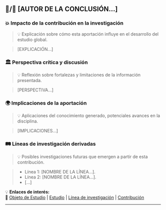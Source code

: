 ## 🤖/👤 [AUTOR DE LA CONCLUSIÓN...]

### 💥 Impacto de la contribución en la investigación

> 💡 Explicación sobre cómo esta aportación influye en el desarrollo del estudio global.

> [EXPLICACIÓN...]

### 🏛️ Perspectiva crítica y discusión

> 💡 Reflexión sobre fortalezas y limitaciones de la información presentada.

> [PERSPECTIVA...]

### 🌍 Implicaciones de la aportación

> 💡 Aplicaciones del conocimiento generado, potenciales avances en la disciplina.

> [IMPLICACIONES...]

### 🛤️ Líneas de investigación derivadas

> 💡 Posibles investigaciones futuras que emergen a partir de esta contribución.

> - Línea 1: [NOMBRE DE LA LÍNEA...].
> - Línea 2: [NOMBRE DE LA LÍNEA...].
> - [...]

💡 **Enlaces de interés:**  
🔗 [Objeto de Estudio][OE] | [Estudio][E] | [Línea de investigación][LI] | [Contribución][CO]

[OE]: ../../../../../../../README.md
[E]: ../../../../../../research.md
[LI]: ../../../../history.md
[CO]: ../../contribution.md

---
